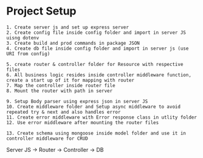 # Project Setup

    1. Create server js and set up express server
    2. Create config file inside config folder and import in server JS uisng dotenv
    3. Create build and prod commands in package JSON
    4. Create db file inside config folder and import in server js (use URI from config)

    5. create router & controller folder for Resource with respective files
    6. All business logic resides inside controller middleware function, create a start up of it for mapping with router
    7. Map the controller inside router file
    8. Mount the router with path in server

    9. Setup Body parser using express json in server JS
    10. Create middleware folder and Setup async middleware to avoid repeated try & next and also handles error 
    11. Create error middleware with Error response class in utlity folder
    12. Use error middleware after mounting the router files

    13. Create schema using mongoose inside model folder and use it in controller middleware for CRUD


<!-- Application Flow -->
Server JS -> Router -> Controller -> DB
